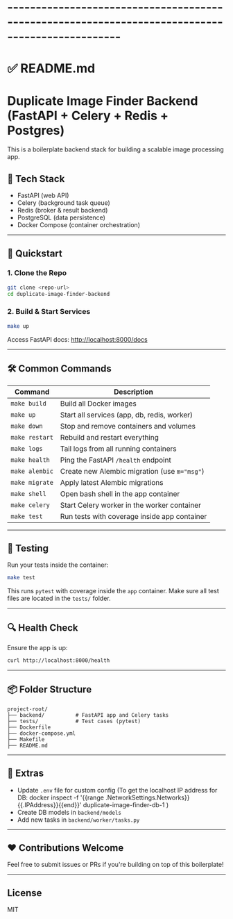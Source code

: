 # ------------------------------------------------------------------------------------------------
# ✅ README.md

# Duplicate Image Finder Backend (FastAPI + Celery + Redis + Postgres)

This is a boilerplate backend stack for building a scalable image processing app.

## 🔧 Tech Stack
- FastAPI (web API)
- Celery (background task queue)
- Redis (broker & result backend)
- PostgreSQL (data persistence)
- Docker Compose (container orchestration)

---

## 🚀 Quickstart

### 1. Clone the Repo
```bash
git clone <repo-url>
cd duplicate-image-finder-backend
```

### 2. Build & Start Services
```bash
make up
```

Access FastAPI docs: [http://localhost:8000/docs](http://localhost:8000/docs)

---

## 🛠️ Common Commands

| Command           | Description                                      |
|------------------|--------------------------------------------------|
| `make build`     | Build all Docker images                         |
| `make up`        | Start all services (app, db, redis, worker)     |
| `make down`      | Stop and remove containers and volumes          |
| `make restart`   | Rebuild and restart everything                  |
| `make logs`      | Tail logs from all running containers           |
| `make health`    | Ping the FastAPI `/health` endpoint             |
| `make alembic`   | Create new Alembic migration (use `m="msg"`)   |
| `make migrate`   | Apply latest Alembic migrations                 |
| `make shell`     | Open bash shell in the app container            |
| `make celery`    | Start Celery worker in the worker container     |
| `make test`      | Run tests with coverage inside app container    |

---

## 🧪 Testing

Run your tests inside the container:

```bash
make test
```

This runs `pytest` with coverage inside the `app` container.
Make sure all test files are located in the `tests/` folder.

---

## 🔍 Health Check
Ensure the app is up:
```bash
curl http://localhost:8000/health
```

---

## 📦 Folder Structure

```
project-root/
├── backend/          # FastAPI app and Celery tasks
├── tests/            # Test cases (pytest)
├── Dockerfile
├── docker-compose.yml
├── Makefile
├── README.md
```

---

## 🧼 Extras
- Update `.env` file for custom config
   (To get the localhost IP address for DB: docker inspect -f '{{range .NetworkSettings.Networks}}{{.IPAddress}}{{end}}' duplicate-image-finder-db-1
)
- Create DB models in `backend/models`
- Add new tasks in `backend/worker/tasks.py`

---

## ❤️ Contributions Welcome
Feel free to submit issues or PRs if you're building on top of this boilerplate!

---

## License
MIT
